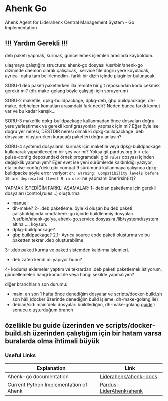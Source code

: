 # Ahenk Go

Ahenk Agent for Liderahenk Central Management System - Go Implementation

## !!! Yardım Gerekli !!!
deb paketi yapmak, kurmak, güncellemek işlemleri arasında kayboldum.

ulaşmaya çalıştığım structure: ahenk-go dosyası /usr/bin/ahenk-go dizininde daemon olarak çalışacak, .service file doğru yere koyulacak, ayrıca -daha tam belirlemedim- farklı bir dizin içinde pluginler bulunacak.

SORU-1 deb paketi paketlerken illa remote bir git reposundan kodu çekmek gerekir mi? (dh-make-golang böyle çalıştığı için soruyorum)

SORU-2 makefile, dpkg-buildpackage, dpkg-deb, gbp buildpackage, dh-make, debhelper komutları arasındaki fark nedir? Neden bunca farklı komut var ve bu kadar karışık...

SORU-3 makefile dpkg-buildpackage kullanmadan önce dosyaları doğru yere yerleştirmek ve gerekli konfigrasyonları yapmak için mi? Eğer öyle ise doğru yer neresi, DESTDIR neresi olmalı ki dpkg-buildpackage .deb dosyasını oluştururken kuracağı paketleri doğru anlasın?

SORU-4 systemd dosyalarını kurmak için makefile veya dpkg-buildpackage kullanarak yapabileceğim bir şey var mı? Yoksa git.pardus.org.tr > eta-pulse-config deposundaki örnek programdaki gibi `rules` dosyası içinden değişiklik yapmalıyım? Eğer evet ise yeni sürümlerde kaldırıldığı yazıyor, eta-pulse-config'deki gibi compat 9 sürümünü kullanmaya çalışınca dpkg-buildpacke şöyle error veriyor: `dh: warning: Compatibility levels before 10 are deprecated (level 9 in use)` ne yapmamı önerirsin(iz)?

YAPMAK İSTEDİĞİM FARKLI AŞAMALAR:
1- debian paketleme için gerekli dosyaları (control,rules...) oluşturma
  - manuel
  - dh-make?
2- .deb paketleme. öyle ki oluşan bu deb paketi çalıştırıldığında cmd/ahenk-go içinde buildlenmiş dosyaları /usr/bin/ahenk-go'ya, ahenk-go.service dosyasını /lib/systemd/system altına .... koysun.
  - dpkg-buildpackage?
  - gbp buildpackage?
2.1- Ayrıca source code paketi oluşturma ve bu paketten tekrar .deb oluşturabilme

3- .deb paketi kurma ve paketi sistemden kaldırma işlemleri. 
  - deb zaten kendi mi yapıyor bunu?

4- koduma eklemeler yaptım ve tekrardan .deb paketi paketlemek istiyorum, güncellemeleri hangi komut ile veya hangi şekilde yapmalıyım?

diğer branchların son durumu: 
- main: en son 1 hafta önce denediğim dosyalar ve scripts/docker-build.sh son hâli (docker üzerinde denediğim build işleme, dh-make-golang ile)
- debian/sid: main'deki dosyaları buildlediğim, dh-make-golang [guide](https://people.debian.org/~stapelberg/2015/07/27/dh-make-golang.html)'i sonucu oluşturduğum branch

özellikle bu guide üzerinden ve scripts/docker-build.sh üzerinden çalıştığım için bir hatam varsa buralarda olma ihtimali büyük
---


### Useful Links
| Explanation | Link |
| ----------- | ---- |
| Ahenk-go documentation | [Liderahenk/ahenk-docs](https://git.aliberksandikci.com.tr/Liderahenk/ahenk-docs/) |
| Current Python Implementation of Ahenk | [Pardus-LiderAhenk/ahenk](https://github.com/Pardus-LiderAhenk/ahenk/) |


